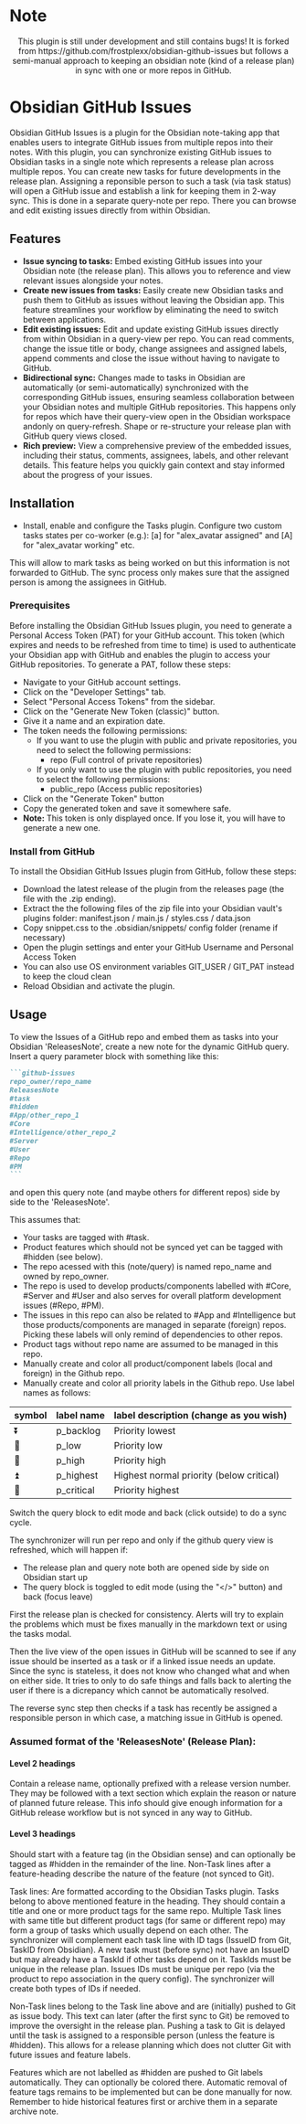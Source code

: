 # Note

<p align="center">
This plugin is still under development and still contains bugs! It is forked from https://github.com/frostplexx/obsidian-github-issues but follows a semi-manual approach to keeping an obsidian note (kind of a release plan) in sync with one or more repos in GitHub. 
</p>

# Obsidian GitHub Issues

Obsidian GitHub Issues is a plugin for the Obsidian note-taking app that enables users to integrate GitHub issues from multiple repos into their notes. With this plugin, you can synchronize existing GitHub issues to Obsidian tasks in a single note which represents a release plan across multiple repos. You can create new tasks for future developments in the release plan. Assigning a reponsible person to such a task (via task status) will open a GitHub issue and establish a link for keeping them in 2-way sync. This is done in a separate query-note per repo. There you can browse and edit existing issues directly from within Obsidian.

## Features

-   **Issue syncing to tasks:** Embed existing GitHub issues into your Obsidian note (the release plan). This allows you to reference and view relevant issues alongside your notes.
-   **Create new issues from tasks:** Easily create new Obsidian tasks and push them to GitHub as issues without leaving the Obsidian app. This feature streamlines your workflow by eliminating the need to switch between applications.
-   **Edit existing issues:** Edit and update existing GitHub issues directly from within Obsidian in a query-view per repo. You can read comments, change the issue title or body, change assignees and assigned labels, append comments and close the issue without having to navigate to GitHub.
-   **Bidirectional sync:** Changes made to tasks in Obsidian are automatically (or semi-automatically) synchronized with the corresponding GitHub issues, ensuring seamless collaboration between your Obsidian notes and multiple GitHub repositories. This happens only for repos which have their query-view open in the Obsidian workspace andonly on query-refresh. Shape or re-structure your release plan with GitHub query views closed.
-   **Rich preview:** View a comprehensive preview of the embedded issues, including their status, comments, assignees, labels, and other relevant details. This feature helps you quickly gain context and stay informed about the progress of your issues.

## Installation

-   Install, enable and configure the Tasks plugin. Configure two custom tasks states per co-worker (e.g.):
   [a] for "alex_avatar assigned"  and
   [A] for "alex_avatar working"  etc.  
   
   This will allow to mark tasks as being worked on but this information is not forwarded to GitHub. The sync process only makes sure that the assigned person is among the assignees in GitHub.

### Prerequisites

Before installing the Obsidian GitHub Issues plugin, you need to generate a Personal Access Token (PAT) for your GitHub account. This token (which expires and needs to be refreshed from time to time) is used to authenticate your Obsidian app with GitHub and enables the plugin to access your GitHub repositories. To generate a PAT, follow these steps:

-   Navigate to your GitHub account settings.
-   Click on the "Developer Settings" tab.
-   Select "Personal Access Tokens" from the sidebar.
-   Click on the "Generate New Token (classic)" button.
-   Give it a name and an expiration date.
-   The token needs the following permissions:
    -   If you want to use the plugin with public and private repositories, you need to select the following permissions:
        -   repo (Full control of private repositories)
    -   If you only want to use the plugin with public repositories, you need to select the following permissions:
        -   public_repo (Access public repositories)
-   Click on the "Generate Token" button
-   Copy the generated token and save it somewhere safe.
-   **Note:** This token is only displayed once. If you lose it, you will have to generate a new one.

### Install from GitHub

To install the Obsidian GitHub Issues plugin from GitHub, follow these steps:

-   Download the latest release of the plugin from the releases page (the file with the .zip ending).
-   Extract the the following files of the zip file into your Obsidian vault's plugins folder: 
   manifest.json / main.js / styles.css / data.json
-   Copy snippet.css to the .obsidian/snippets/ config folder (rename if necessary)
-   Open the plugin settings and enter your GitHub Username and Personal Access Token
-   You can also use OS environment variables GIT_USER / GIT_PAT instead to keep the cloud clean
-   Reload Obsidian and activate the plugin.

## Usage

To view the Issues of a GitHub repo and embed them as tasks into your Obsidian 'ReleasesNote', create a new note for the dynamic GitHub query. Insert a query parameter block with something like this:

````markdown
```github-issues
repo_owner/repo_name
ReleasesNote
#task
#hidden
#App/other_repo_1
#Core
#Intelligence/other_repo_2
#Server
#User
#Repo
#PM
```
````

and open this query note (and maybe others for different repos) side by side to the 'ReleasesNote'.

This assumes that:
-   Your tasks are tagged with #task.
-   Product features which should not be synced yet can be tagged with #hidden (see below).
-   The repo acessed with this (note/query) is named repo_name and owned by repo_owner.
-   The repo is used to develop products/components labelled with #Core, #Server and #User and also serves for overall platform development issues (#Repo, #PM).
-   The issues in this repo can also be related to #App and #Intelligence but those products/components are managed in separate (foreign) repos. Picking these labels will only remind of dependencies to other repos.
-   Product tags without repo name are assumed to be managed in this repo.
-   Manually create and color all product/component labels (local and foreign) in the Github repo.
-   Manually create and color all priority labels in the Github repo. Use label names as follows:

| symbol | label name  | label description (change as you wish)    |
| ------ | ----------  | ----------------------------------------- |
| ⏬     | p_backlog  | Priority lowest |
| 🔽     | p_low      | Priority low | 
| 🔼     | p_high     | Priority high |
| ⏫     | p_highest  | Highest normal priority (below critical) |
| 🔺     | p_critical | Priority highest |

Switch the query block to edit mode and back (click outside) to do a sync cycle.

The synchronizer will run per repo and only if the github query view is refreshed, which will happen if:
-   The release plan and query note both are opened side by side on Obsidian start up   
-   The query block is toggled to edit mode (using the "</>" button) and back (focus leave)

First the release plan is checked for consistency. Alerts will try to explain the problems which must be fixes manually in the markdown text or using the tasks modal.

Then the live view of the open issues in GitHub will be scanned to see if any issue should be inserted as a task or if a linked issue needs an update. Since the sync is stateless, it does not know who changed what and when on either side. It tries to only to do safe things and falls back to alerting the user if there is a dicrepancy which cannot be automatically resolved.

The reverse sync step then checks if a task has recently be assigned a responsible person in which case, a matching issue in GitHub is opened.

### Assumed format of the 'ReleasesNote' (Release Plan):

#### Level 2 headings
Contain a release name, optionally prefixed with a release version number.
They may be followed with a text section which explain the reason or nature of planned future release. This info should give enough information for a GitHub release workflow but is not synced in any way to GitHub. 

#### Level 3 headings
Should start with a feature tag (in the Obsidian sense) and can optionally be tagged as #hidden in the remainder of the line.
Non-Task lines after a feature-heading describe the nature of the feature (not synced to Git).

Task lines: Are formatted according to the Obsidian Tasks plugin. Tasks belong to above mentioned feature in the heading. They should contain a title and one or more product tags for the same repo. Multiple Task lines with same title but different product tags (for same or different repo) may form a group of tasks which usually depend on each other. The synchronizer will complement each task line with ID tags (IssueID from Git, TaskID from Obsidian). A new task must (before sync) not have an IssueID but may already have a TaskId if other tasks depend on it. TaskIds must be unique in the release plan. Issues IDs must be unique per repo (via the product to repo association in the query config). The synchronizer will create both types of IDs if needed.

Non-Task lines belong to the Task line above and are (initially) pushed to Git as issue body.
This text can later (after the first sync to Git) be removed to improve the oversight in the release plan.
Pushing a task to Git is delayed until the task is assigned to a responsible person (unless the feature is #hidden). This allows for a release planning which does not clutter Git with future issues and feature labels.

Features which are not labelled as #hidden are pushed to Git labels automatically. They can optionally be colored there. Automatic removal of feature tags remains to be implemented but can be done manually for now. Remember to hide historical features first or archive them in a separate archive note. 







